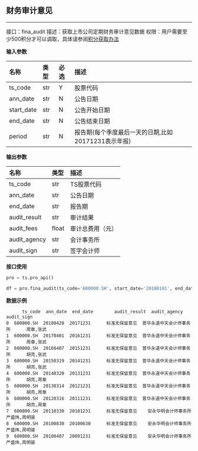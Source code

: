 ## 财务审计意见

------

接口：fina_audit
描述：获取上市公司定期财务审计意见数据
权限：用户需要至少500积分才可以调取，具体请参阅[积分获取办法](https://tushare.pro/document/1?doc_id=13)

**输入参数**

| 名称       | 类型 | 必选 | 描述                                                |
| :--------- | :--- | :--- | :-------------------------------------------------- |
| ts_code    | str  | Y    | 股票代码                                            |
| ann_date   | str  | N    | 公告日期                                            |
| start_date | str  | N    | 公告开始日期                                        |
| end_date   | str  | N    | 公告结束日期                                        |
| period     | str  | N    | 报告期(每个季度最后一天的日期,比如20171231表示年报) |

**输出参数**

| 名称         | 类型  | 描述             |
| :----------- | :---- | :--------------- |
| ts_code      | str   | TS股票代码       |
| ann_date     | str   | 公告日期         |
| end_date     | str   | 报告期           |
| audit_result | str   | 审计结果         |
| audit_fees   | float | 审计总费用（元） |
| audit_agency | str   | 会计事务所       |
| audit_sign   | str   | 签字会计师       |

**接口使用**

```python
pro = ts.pro_api()

df = pro.fina_audit(ts_code='600000.SH', start_date='20100101', end_date='20180808')
```

**数据示例**

```
      ts_code  ann_date  end_date        audit_result  audit_agency                audit_sign
0  600000.SH  20180428  20171231      标准无保留意见  普华永道中天会计师事务所      周章,张武
1  600000.SH  20170401  20161231      标准无保留意见  普华永道中天会计师事务所      周章,张武
2  600000.SH  20160407  20151231      标准无保留意见  普华永道中天会计师事务所      胡亮,张武
3  600000.SH  20150319  20141231      标准无保留意见  普华永道中天会计师事务所      胡亮,张武
4  600000.SH  20140320  20131231      标准无保留意见  普华永道中天会计师事务所      胡亮,周章
5  600000.SH  20130314  20121231      标准无保留意见  普华永道中天会计师事务所      胡亮,周章
6  600000.SH  20120316  20111231      标准无保留意见  普华永道中天会计师事务所      胡亮,周章
7  600000.SH  20110330  20101231      标准无保留意见    安永华明会计师事务所    严盛炜,周明骏
8  600000.SH  20100830  20100630      标准无保留意见    安永华明会计师事务所    严盛炜,周明骏
9  600000.SH  20100407  20091231      标准无保留意见    安永华明会计师事务所    严盛炜,周明骏
```